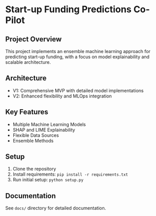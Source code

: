 # Start-up Funding Predictions Co-Pilot

## Project Overview
This project implements an ensemble machine learning approach for predicting start-up funding, with a focus on model explainability and scalable architecture.

## Architecture
- V1: Comprehensive MVP with detailed model implementations
- V2: Enhanced flexibility and MLOps integration

## Key Features
- Multiple Machine Learning Models
- SHAP and LIME Explainability
- Flexible Data Sources
- Ensemble Methods

## Setup
1. Clone the repository
2. Install requirements: `pip install -r requirements.txt`
3. Run initial setup: `python setup.py`

## Documentation
See `docs/` directory for detailed documentation.